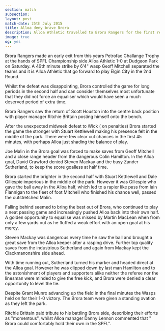 ```yaml
---
section: match
subsection:
layout: post
match-date: 25th July 2015
title: Alloa deny brave Brora
description: Alloa Athletic travelled to Brora Rangers for the first round of this season's Petrofac Training Cup. Some exciting attacking football from the Highland League Champions led to a thrilling game.
image: true
og: yes
---
```

Brora Rangers made an early exit from this years Petrofac Challange Trophy at the hands of SPFL Championship side Alloa Athletic 1-0 at Dudgeon Park on Saturday. A 49th minute strike by 6'4" wasp Geoff Mitchell separated the teams and it is Alloa Athletic that go forward to play Elgin City in the 2nd Round.

Whilst the defeat was disappointing, Brora controlled the game for long periods in the second half and can consider themselves most unfortunate that they did not force an equaliser which would have seen a much deserved period of extra  time.

Brora Rangers saw the return of Scott Houston into the centre back position with player manager Ritchie Brittain posting himself onto the bench.

After the unexpected midweek defeat to Wick ( on penalties) Brora started the game the stronger with Stuart Kettlewell making his presence felt in the middle of the park. There were few clear cut chances in the first 45 minutes, with perhaps Alloa just shading the balance of play.

Joe Malin in the Brora goal was forced to make saves from Geoff Mitchell and a close range header from the dangerous Colin Hamilton. In the Alloa goal, David Crawford denied Steven Mackay and the busy Zander Sutherland, to keep the score goalless at half time.

Brora started the brighter in the second half with Stuart Kettlewell and Dale Gillespie imperious in the middle of the park. However it was Gillespie who gave the ball away in the Alloa half, which led to a rapier like pass from Iain Flannigan to the fleet of foot Mitchell who finished his chance well, passed the outstretched Malin.

Falling behind seemed to bring the best out of Brora, who continued to play a neat passing game and increasingly pushed Alloa back into their own half. A golden opportunity to equalise was missed by Martin MacLean when from only a few yards out as he fluffed a weak effort with an open goal at his mercy.

Steven Mackay was dangerous every time he saw the ball and brought a great save from the Alloa keeper after a rasping drive. Further top quality saves from the industrious Sutherland and again from  Mackay kept the Clackmanonshire side ahead.

With time running out, Sutherland turned his marker and headed direct at the Alloa goal. However he was clipped down by last man Hamilton and to the astonishment of players and supporters alike neither the referee nor the linesman were minded to give the free kick, and Brora were denied a clear opportunity to level the tie.

Despite Grant Munro advancing up the field in the final minutes the Wasps held on for their 1-0 victory. The Brora team were given a standing ovation as they left the park.

Ritchie Brittain paid tribute to his battling Brora side, describing their efforts as "momentous",  whilst Alloa manager Danny Lennon commented that " Brora could comfortably hold their own in the SPFL".